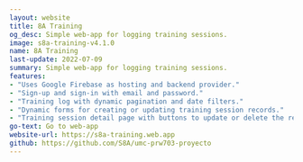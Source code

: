 ```yaml
---
layout: website
title: 8A Training
og_desc: Simple web-app for logging training sessions.
image: s8a-training-v4.1.0
name: 8A Training
last-update: 2022-07-09
summary: Simple web-app for logging training sessions.
features:
- "Uses Google Firebase as hosting and backend provider."
- "Sign-up and sign-in with email and password."
- "Training log with dynamic pagination and date filters."
- "Dynamic forms for creating or updating training session records."
- "Training session detail page with buttons to update or delete the record."
go-text: Go to web-app
website-url: https://s8a-training.web.app
github: https://github.com/S8A/umc-prw703-proyecto
---
```

